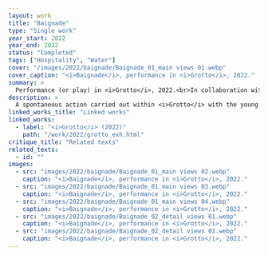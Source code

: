 ```yaml
---
layout: work
title: "Baignade"
type: "Single work"
year_start: 2022
year_end: 2022
status: "Completed"
tags: ["Hospitality", "Water"]
cover: "/images/2022/baignade/Baignade_01_main views 01.webp"
cover_caption: "<i>Baignade</i>, performance in <i>Grotto</i>, 2022."
summary: >
  Performance (or play) in <i>Grotto</i>, 2022.<br>In collaboration with A.Touré, S.Cordé and A.Dabo.
description: >
  A spontaneous action carried out within <i>Grotto</i> with the young exiles who remained in the building, made possible by the repeated postponements of its demolition. It was about finding another connection between the exiles and water—this time, a violent kind of water. Here, the water moves like leisure water, but within a raw concrete basin, in an underground space, creating a heterotopic context.
linked_works_title: "Linked works"   
linked_works:
  - label: "<i>Grotto</i> (2022)"
    path: "/work/2022/grotto_exh.html"
critique_title: "Related texts"
related_texts: 
  - id: ""
images:
  - src: "images/2022/baignade/Baignade_01_main views 02.webp"
    caption: "<i>Baignade</i>, performance in <i>Grotto</i>, 2022."
  - src: "images/2022/baignade/Baignade_01_main views 03.webp"
    caption: "<i>Baignade</i>, performance in <i>Grotto</i>, 2022."
  - src: "images/2022/baignade/Baignade_01_main views 04.webp"
    caption: "<i>Baignade</i>, performance in <i>Grotto</i>, 2022."
  - src: "images/2022/baignade/Baignade_02_detail views 01.webp"
    caption: "<i>Baignade</i>, performance in <i>Grotto</i>, 2022."
  - src: "images/2022/baignade/Baignade_02_detail views 03.webp"
    caption: "<i>Baignade</i>, performance in <i>Grotto</i>, 2022."
---
```

